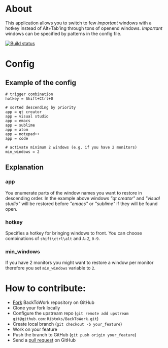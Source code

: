 # About
This application allows you to switch to few _important_ windows with a hotkey instead of Alt+Tab'ing through tons of openend windows. _Important_ windows can be specified by patterns in the config file.

[![Build status](https://ci.appveyor.com/api/projects/status/ru31xti7ky35axeh?svg=true)](https://ci.appveyor.com/project/Ribtoks/backtowork)

# Config

## Example of the config

    # trigger combination
    hotkey = Shift+Ctrl+0

    # sorted descending by priority
    app = qt creator
    app = visual studio
    app = emacs
    app = sublime
    app = atom
    app = notepad++
    app = code

    # activate minimum 2 windows (e.g. if you have 2 monitors)
    min_windows = 2
    
## Explanation

### app
You enumerate parts of the window names you want to restore in descending order. In the example above windows _"qt creator"_ and _"visual studio"_ will be restored before _"emacs"_ or _"sublime"_ if they will be found open.

### hotkey
Specifies a hotkey for bringing windows to front. You can choose combinations of `shift\ctrl\alt` and `A-Z`, `0-9`.

### min_windows
If you have 2 monitors you might want to restore a window per monitor therefore you set `min_windows` variable to `2`.

# How to contribute:
- [Fork](http://help.github.com/forking/) BackToWork repository on GitHub
- Clone your fork locally
- Configure the upstream repo (`git remote add upstream git@github.com:Ribtoks/BackToWork.git`)
- Create local branch (`git checkout -b your_feature`)
- Work on your feature
- Push the branch to GitHub (`git push origin your_feature`)
- Send a [pull request](https://help.github.com/articles/using-pull-requests) on GitHub
